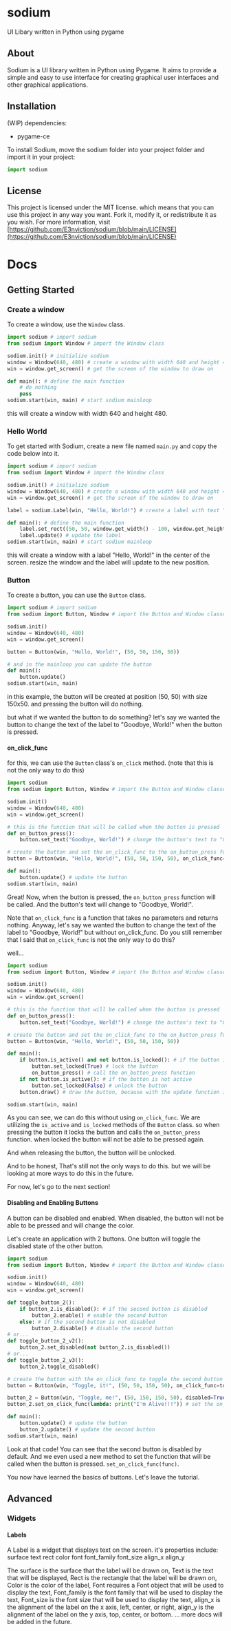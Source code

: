 # sodium
UI Libary written in Python using pygame


## About

Sodium is a UI library written in Python using Pygame. 
It aims to provide a simple and easy to use interface for creating graphical user interfaces and other graphical applications.

## Installation 
(WIP)
dependencies:
 - pygame-ce

To install Sodium, move the sodium folder into your project folder and import it in your project:
```python
import sodium
```

## License
This project is licensed under the MIT license.
which means that you can use this project in any way you want.
Fork it, modify it, or redistribute it as you wish.
For more information, visit [https://github.com/E3nviction/sodium/blob/main/LICENSE](https://github.com/E3nviction/sodium/blob/main/LICENSE)


# Docs
## Getting Started
### Create a window
To create a window, use the `Window` class.
```python
import sodium # import sodium
from sodium import Window # import the Window class

sodium.init() # initialize sodium
window = Window(640, 480) # create a window with width 640 and height 480
win = window.get_screen() # get the screen of the window to draw on

def main(): # define the main function
    # do nothing
    pass 
sodium.start(win, main) # start sodium mainloop
```
this will create a window with width 640 and height 480.
### Hello World
To get started with Sodium, create a new file named `main.py` and copy the code below into it.
```python
import sodium # import sodium
from sodium import Window # import the Window class

sodium.init() # initialize sodium
window = Window(640, 480) # create a window with width 640 and height 480
win = window.get_screen() # get the screen of the window to draw on

label = sodium.Label(win, "Hello, World!") # create a label with text "Hello, World!"

def main(): # define the main function
    label.set_rect((50, 50, window.get_width() - 100, window.get_height() - 100)) # set the position of the label to the center of the window
    label.update() # update the label
sodium.start(win, main) # start sodium mainloop
```
this will create a window with a label "Hello, World!" in the center of the screen.
resize the window and the label will update to the new position.
### Button
To create a button, you can use the `Button` class.
```python
import sodium # import sodium
from sodium import Button, Window # import the Button and Window classes

sodium.init()
window = Window(640, 480)
win = window.get_screen()

button = Button(win, "Hello, World!", (50, 50, 150, 50))

# and in the mainloop you can update the button
def main():
    button.update()
sodium.start(win, main)
```
in this example, the button will be created at position (50, 50) with size 150x50.
and pressing the button will do nothing.

but what if we wanted the button to do something?
let's say we wanted the button to change the text of the label to "Goodbye, World!" when the button is pressed.

#### on_click_func
for this, we can use the `Button` class's `on_click` method. (note that this is not the only way to do this)
```python
import sodium
from sodium import Button, Window # import the Button and Window classes

sodium.init()
window = Window(640, 480)
win = window.get_screen()

# this is the function that will be called when the button is pressed
def on_button_press():
    button.set_text("Goodbye, World!") # change the button's text to "Goodbye, World!"

# create the button and set the on_click_func to the on_button_press function
button = Button(win, "Hello, World!", (50, 50, 150, 50), on_click_func=on_button_press) 

def main():
    button.update() # update the button
sodium.start(win, main)
```
Great! Now, when the button is pressed, the `on_button_press` function will be called.
And the button's text will change to "Goodbye, World!".

Note that `on_click_func` is a function that takes no parameters and returns nothing.
Anyway, let's say we wanted the button to change the text of the label to "Goodbye, World!" but without on_click_func.
Do you still remember that I said that `on_click_func` is not the only way to do this?

well...
```python
import sodium
from sodium import Button, Window # import the Button and Window classes

sodium.init()
window = Window(640, 480)
win = window.get_screen()

# this is the function that will be called when the button is pressed
def on_button_press():
    button.set_text("Goodbye, World!") # change the button's text to "Goodbye, World!"

# create the button and set the on_click_func to the on_button_press function
button = Button(win, "Hello, World!", (50, 50, 150, 50))

def main():
    if button.is_active() and not button.is_locked(): # if the button is active
        button.set_locked(True) # lock the button
        on_button_press() # call the on_button_press function
    if not button.is_active(): # if the button is not active
        button.set_locked(False) # unlock the button
    button.draw() # draw the button, because with the update function it would check for button clicks twice

sodium.start(win, main)

```
As you can see, we can do this without using `on_click_func`.
We are utilizing the `is_active` and `is_locked` methods of the `Button` class.
so when pressing the button it locks the button and calls the `on_button_press` function.
when locked the button will not be able to be pressed again.

And when releasing the button, the button will be unlocked.

And to be honest, That's still not the only ways to do this.
but we will be looking at more ways to do this in the future.

For now, let's go to the next section!

#### Disabling and Enabling Buttons
A button can be disabled and enabled.
When disabled, the button will not be able to be pressed and will change the color.

Let's create an application with 2 buttons. One button will toggle the disabled state of the other button.
```python
import sodium
from sodium import Button, Window # import the Button and Window classes

sodium.init()
window = Window(640, 480)
win = window.get_screen()

def toggle_button_2():
    if button_2.is_disabled(): # if the second button is disabled
        button_2.enable() # enable the second button
    else: # if the second button is not disabled
        button_2.disable() # disable the second button
# or...
def toggle_button_2_v2():
    button_2.set_disabled(not button_2.is_disabled())
# or...
def toggle_button_2_v3():
    button_2.toggle_disabled()

# create the button with the on_click_func to toggle the second button
button = Button(win, "Toggle, it!", (50, 50, 150, 50), on_click_func=toggle_button_2)

button_2 = Button(win, "Toggle, me!", (50, 150, 150, 50), disabled=True) # create the second button
button_2.set_on_click_func(lambda: print("I'm Alive!!!")) # set the on_click_func to print "I'm Alive!!!"

def main():
    button.update() # update the button
    button_2.update() # update the second button
sodium.start(win, main)
```

Look at that code! You can see that the second button is disabled by default.
And we even used a new method to set the function that will be called when the button is pressed.
`set_on_click_func(func)`.

You now have learned the basics of buttons. Let's leave the tutorial.
## Advanced
### Widgets
#### Labels
A Label is a widget that displays text on the screen.
it's properties include:
surface
text
rect
color
font
font_family
font_size
align_x
align_y

The surface is the surface that the label will be drawn on,
Text is the text that will be displayed,
Rect is the rectangle that the label will be drawn on,
Color is the color of the label,
Font requires a Font object that will be used to display the text,
Font_family is the font family that will be used to display the text,
Font_size is the font size that will be used to display the text,
align_x is the alignment of the label on the x axis, left, center, or right,
align_y is the alignment of the label on the y axis, top, center, or bottom.
... more docs will be added in the future.